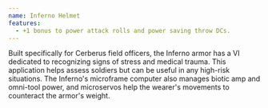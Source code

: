 ```yaml
---
name: Inferno Helmet
features:
  - +1 bonus to power attack rolls and power saving throw DCs.
---
```

Built specifically for Cerberus field officers, the Inferno armor has a VI dedicated to recognizing signs of stress and medical trauma. This application helps assess soldiers but can be useful in any high-risk situations. The Inferno's microframe computer also manages biotic amp and omni-tool power, and microservos help the wearer's movements to counteract the armor's weight.
